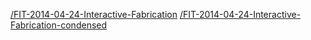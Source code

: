 [/FIT-2014-04-24-Interactive-Fabrication](/FIT-2014-04-24-Interactive-Fabrication)
[/FIT-2014-04-24-Interactive-Fabrication-condensed](/FIT-2014-04-24-Interactive-Fabrication-condensed)